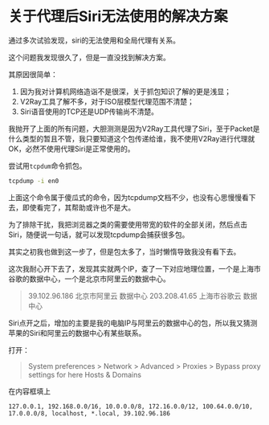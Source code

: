 # 关于代理后Siri无法使用的解决方案

通过多次试验发现，siri的无法使用和全局代理有关系。

这个问题我发现很久了，但是一直没找到解决方案。

其原因很简单：
1. 因为我对计算机网络造诣不是很深，关于抓包知识了解的更是浅显；
2. V2Ray工具了解不多，对于ISO层模型代理范围不清楚；
3. Siri语音使用的TCP还是UDP传输尚不清楚。

我抛开了上面的所有问题，大胆测测是因为V2Ray工具代理了Siri，至于Packet是什么类型的暂且不管，我只要知道这个包传递给谁，我不使用V2Ray进行代理就OK，必然不使用代理Siri是正常使用的。

尝试用`tcpdum`命令抓包。

```sh
tcpdump -i en0
```
上面这个命令属于傻瓜式的命令，因为tcpdump文档不少，也没有心思慢慢看下去，即使看完了，其帮助或许也不是大。

为了排除干扰，我把浏览器之类的需要使用带宽的软件的全部关闭，然后点击Siri，随便说一句话，就可以发现tcpdump会捕获很多包。

其实之初我也做到这一步了，但是包太多了，当时懒惰导致我没有看下去。

这次我耐心开下去了，发现其实就两个IP，查了一下对应地理位置，一个是上海市谷歌的数据中心，一个是北京市阿里云的数据中心。

> 39.102.96.186 北京市阿里云 数据中心
> 203.208.41.65 上海市谷歌云 数据中心

Siri点开之后，增加的主要是我的电脑IP与阿里云的数据中心的包，所以我又猜测苹果的Siri和阿里云的数据中心有某些联系。

打开：
> System preferences > Network > Advanced > Proxies > Bypass proxy settings for here Hosts & Domains

在内容框填上
```
127.0.0.1, 192.168.0.0/16, 10.0.0.0/8, 172.16.0.0/12, 100.64.0.0/10, 17.0.0.0/8, localhost, *.local, 39.102.96.186
```
